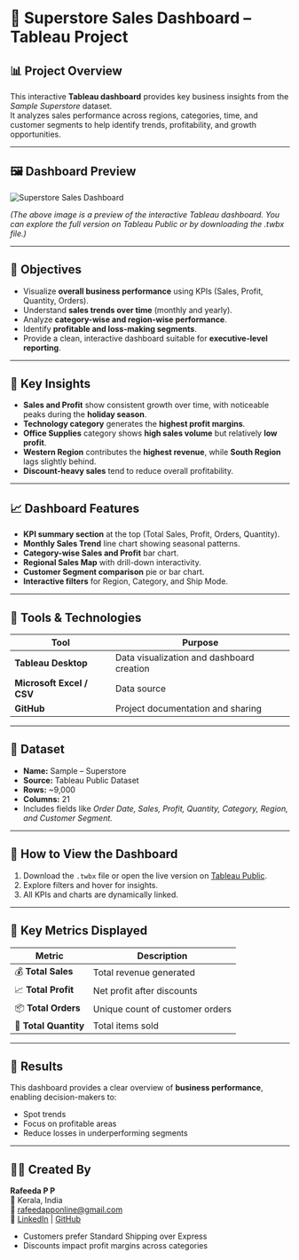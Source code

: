 # 🏬 Superstore Sales Dashboard – Tableau Project

## 📊 Project Overview
This interactive **Tableau dashboard** provides key business insights from the *Sample Superstore* dataset.  
It analyzes sales performance across regions, categories, time, and customer segments to help identify trends, profitability, and growth opportunities.

---

## 🖼️ Dashboard Preview
![Superstore Sales Dashboard](Screenshot(446).png)

*(The above image is a preview of the interactive Tableau dashboard. You can explore the full version on Tableau Public or by downloading the .twbx file.)*

---

## 🎯 Objectives
- Visualize **overall business performance** using KPIs (Sales, Profit, Quantity, Orders).  
- Understand **sales trends over time** (monthly and yearly).  
- Analyze **category-wise and region-wise performance**.  
- Identify **profitable and loss-making segments**.  
- Provide a clean, interactive dashboard suitable for **executive-level reporting**.

---

## 🧠 Key Insights
- **Sales and Profit** show consistent growth over time, with noticeable peaks during the **holiday season**.  
- **Technology category** generates the **highest profit margins**.  
- **Office Supplies** category shows **high sales volume** but relatively **low profit**.  
- **Western Region** contributes the **highest revenue**, while **South Region** lags slightly behind.  
- **Discount-heavy sales** tend to reduce overall profitability.  

---

## 📈 Dashboard Features
- **KPI summary section** at the top (Total Sales, Profit, Orders, Quantity).  
- **Monthly Sales Trend** line chart showing seasonal patterns.  
- **Category-wise Sales and Profit** bar chart.  
- **Regional Sales Map** with drill-down interactivity.  
- **Customer Segment comparison** pie or bar chart.  
- **Interactive filters** for Region, Category, and Ship Mode.  

---

## 🧰 Tools & Technologies
| Tool | Purpose |
|------|----------|
| **Tableau Desktop** | Data visualization and dashboard creation |
| **Microsoft Excel / CSV** | Data source |
| **GitHub** | Project documentation and sharing |

---

## 📂 Dataset
- **Name:** Sample – Superstore  
- **Source:** Tableau Public Dataset  
- **Rows:** ~9,000  
- **Columns:** 21  
- Includes fields like *Order Date, Sales, Profit, Quantity, Category, Region, and Customer Segment.*

---

## 🚀 How to View the Dashboard
1. Download the `.twbx` file or open the live version on [Tableau Public](https://public.tableau.com/).  
2. Explore filters and hover for insights.  
3. All KPIs and charts are dynamically linked.

---

## 📜 Key Metrics Displayed
| Metric | Description |
|---------|--------------|
| 💰 **Total Sales** | Total revenue generated |
| 📈 **Total Profit** | Net profit after discounts |
| 📦 **Total Orders** | Unique count of customer orders |
| 🧾 **Total Quantity** | Total items sold |

---

## 🌟 Results
This dashboard provides a clear overview of **business performance**, enabling decision-makers to:
- Spot trends  
- Focus on profitable areas  
- Reduce losses in underperforming segments

---

## 👩‍💻 Created By
**Rafeeda P P**  
📍 Kerala, India  
📧 [rafeedapponline@gmail.com](mailto:rafeedapponline@gmail.com)  
🔗 [LinkedIn](https://www.linkedin.com) | [GitHub](https://github.com/Rafeeda02)
 
- Customers prefer Standard Shipping over Express  
- Discounts impact profit margins across categories
